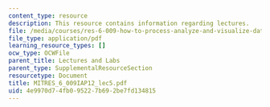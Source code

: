 ```yaml
---
content_type: resource
description: This resource contains information regarding lectures.
file: /media/courses/res-6-009-how-to-process-analyze-and-visualize-data-january-iap-2012/4e9970d74fb095227b692be7fd134815_MITRES_6_009IAP12_lec5.pdf
file_type: application/pdf
learning_resource_types: []
ocw_type: OCWFile
parent_title: Lectures and Labs
parent_type: SupplementalResourceSection
resourcetype: Document
title: MITRES_6_009IAP12_lec5.pdf
uid: 4e9970d7-4fb0-9522-7b69-2be7fd134815
---
```

